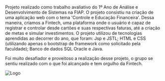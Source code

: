 Projeto realizado como trabalho avaliativo do 1º Ano de Análise e Desenvolvimento de Sistemas na FIAP. O projeto consistiu na criação de uma aplicação web com o tema 'Controle e Educação Financeira'.
Dessa maneira, criamos a Fintech, uma plataforma onde o usuário é capaz de registrar e controlar desde cartões e suas respectivas faturas, até a criação de metas e simular investimentos. O projeto utilizou de tecnologias aprendidas ao decorrer do ano, que foram: Jsp e JSTL; HTML e CSS (utilizando apenas o bootstrap de framework como solicitado pela faculdade); Banco de dados SQL Oracle e Java.

Foi muito desafiador e proveitoso a realização desse projeto, o grupo se sentiu realizado com o que foi alcançado e tem orgulho da Fintech.

![Logo](https://github.com/user-attachments/assets/4458b767-5238-4eff-bc35-ceda489b41f2)
